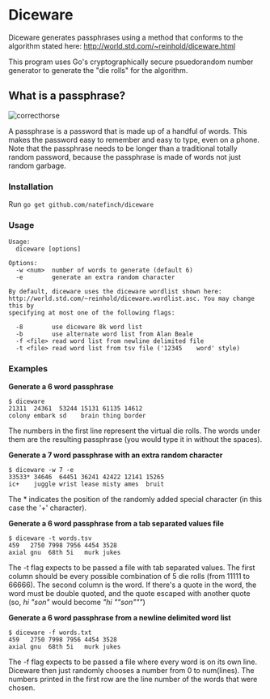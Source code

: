 # Diceware

Diceware generates passphrases using a method that conforms to the algorithm
stated here: http://world.std.com/~reinhold/diceware.html

This program uses Go's cryptographically secure psuedorandom number generator to
generate the "die rolls" for the algorithm.

## What is a passphrase?

![correcthorse](https://cloud.githubusercontent.com/assets/3185864/8198197/06534c20-1471-11e5-981d-fa407b0c4b7d.png)

A passphrase is a password that is made up of a handful of words. This makes the
password easy to remember and easy to type, even on a phone. Note that the
passphrase needs to be longer than a traditional totally random password,
because the passphrase is made of words not just random garbage.

### Installation

Run `go get github.com/natefinch/diceware`

### Usage

```
Usage:
  diceware [options]

Options:
  -w <num>	number of words to generate (default 6)
  -e		generate an extra random character

By default, diceware uses the diceware wordlist shown here:
http://world.std.com/~reinhold/diceware.wordlist.asc. You may change this by
specifying at most one of the following flags:

  -8		use diceware 8k word list
  -b		use alternate word list from Alan Beale
  -f <file>	read word list from newline delimited file
  -t <file>	read word list from tsv file ('12345	word' style)
```

### Examples

**Generate a 6 word passphrase**

	$ diceware
	21311  24361  53244 15131 61135 14612
	colony embark sd    brain thing border

The numbers in the first line represent the virtual die rolls.  The words under
them are the resulting passphrase (you would type it in without the spaces).

**Generate a 7 word passphrase with an extra random character**

	$ diceware -w 7 -e
	33533* 34646  64451 36241 42422 12141 15265
	ic+    juggle wrist lease misty ames  bruit

The * indicates the position of the randomly added special character (in this
case the '+' character).

**Generate a 6 word passphrase from a tab separated values file**

	$ diceware -t words.tsv
	459   2750 7998 7956 4454 3528
	axial gnu  68th 5i   murk jukes

The -t flag expects to be passed a file with tab separated values. The first column should be every possible combination of 5 die rolls (from 11111 to 66666).  The second column is the word.  If there's a quote in the word, the word must be double quoted, and the quote escaped with another quote (so, *hi "son"* would become *"hi ""son"""*)

**Generate a 6 word passphrase from a newline delimited word list**

	$ diceware -f words.txt
	459   2750 7998 7956 4454 3528
	axial gnu  68th 5i   murk jukes

The -f flag expects to be passed a file where every word is on its own line.  Diceware then just randomly chooses a number from 0 to num(lines).  The numbers printed in the first row are the line number of the words that were chosen.
